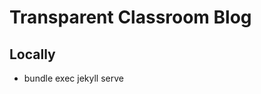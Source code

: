 Transparent Classroom Blog
==========================




Locally
-------

- bundle exec jekyll serve
